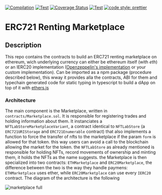 [![Compilation](https://github.com/NFT-Lab/ERC721-marketplace/actions/workflows/solidity-compile.yaml/badge.svg)](https://github.com/NFT-Lab/ERC721-marketplace/actions/workflows/solidity-compile.yaml)
[![Test](https://github.com/NFT-Lab/ERC721-marketplace/actions/workflows/tests.yaml/badge.svg)](https://github.com/NFT-Lab/ERC721-marketplace/actions/workflows/tests.yaml)
[![Coverage Status](https://coveralls.io/repos/github/NFT-Lab/ERC721-marketplace/badge.svg)](https://coveralls.io/github/NFT-Lab/ERC721-marketplace)
[![Test](https://github.com/NFT-Lab/ERC721-marketplace/actions/workflows/code-formatting.yaml/badge.svg)](https://github.com/NFT-Lab/ERC721-marketplace/actions/workflows/code-formatting.yaml)
[![code style: prettier](https://img.shields.io/badge/code_style-prettier-ff69b4.svg)](https://github.com/prettier/prettier)

# ERC721 Renting Marketplace

## Description

This repo contains the contracts to build an ERC721 renting marketplace on ethereum, wich underlying currency can either be ethereum itself (with _eth_) or an IERC20 implementation ([Openzeppelin's implementation](https://github.com/OpenZeppelin/openzeppelin-contracts/tree/master/contracts/token/ERC20) or your custom implementation). Can be imported as a npm package (procedure described below), this wway it provides alla the contracts, ABI for them and typechain generated code for static typing in typescript to build a dApp on top of it with [ethers.js](https://github.com/ethers-io/ethers.js/)

### Architecture

The main component is the Marketplace, written in `contracts/Marketplace.sol`. It is responsible for registering trades and holding information about them. It instanciates a `NFTLabStoreMarketplaceVariant`, a contract identical to `NFTLabStore` (a `ERC721URIStorage` and `ERC721Enumerable` contract) that also implements a function to force the transfer of nfts to the marketplace if the param `form` is allowed for that token. this way users can avoid a call to the blockchain allowing the market for the token. the `NFTLabStore` as already mentioned is responsible for holding NFTs, record movements of ownership and minting them, it holds the NFTs as the name suggests. the Marketplace is then specialized into two contracts: `ETHMarketplace` and `ERC20Marketplace`, the difference between the two is the way they handle paymens: `ETHMarketplace` uses ether, while `ERC20Marketplace` can use every `IERC20` contract. The diagram of the architecture is the following


![marketplace full](https://user-images.githubusercontent.com/65864145/147574529-c1f1d385-10e0-429c-8cb8-97f77b52e6dd.png)
